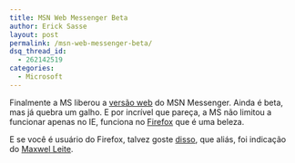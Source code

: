 ```yaml
---
title: MSN Web Messenger Beta
author: Erick Sasse
layout: post
permalink: /msn-web-messenger-beta/
dsq_thread_id:
  - 262142519
categories:
  - Microsoft
---
```

Finalmente a MS liberou a [vers&atilde;o web][1] do MSN Messenger. Ainda &eacute; beta, mas j&aacute; quebra um galho. E por incr&iacute;vel que pare&ccedil;a, a MS n&atilde;o limitou a funcionar apenas no IE, funciona no [Firefox][2] que &eacute; uma beleza.

E se voc&ecirc; &eacute; usu&aacute;rio do Firefox, talvez goste [disso][3], que ali&aacute;s, foi indica&ccedil;&atilde;o do [Maxwel Leite][4].

 [1]: http://webmessenger.msn.com
 [2]: http://www.mozilla.org/products/firefox/
 [3]: http://takebacktheweb.org/
 [4]: http://maxwelleite.com/index.php?page=blogentry&#038;id=90